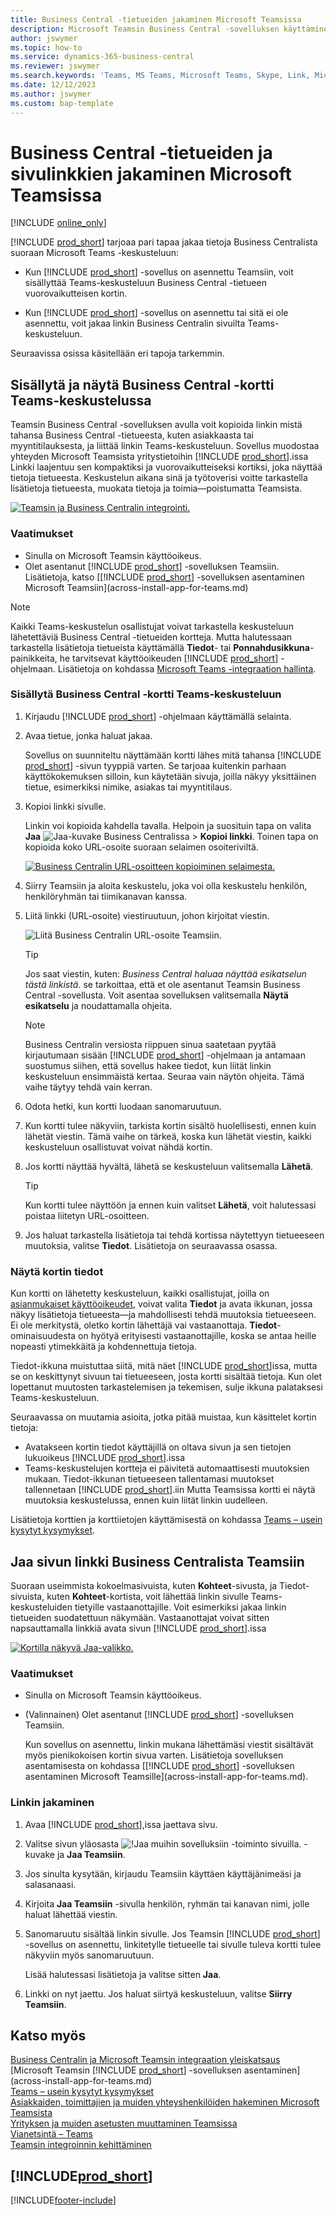 ```yaml
---
title: Business Central -tietueiden jakaminen Microsoft Teamsissa
description: Microsoft Teamsin Business Central -sovelluksen käyttäminen.
author: jswymer
ms.topic: how-to
ms.service: dynamics-365-business-central
ms.reviewer: jswymer
ms.search.keywords: 'Teams, MS Teams, Microsoft Teams, Skype, Link, Microsoft 365, collaborate, collaboration, teamwork, share records'
ms.date: 12/12/2023
ms.author: jswymer
ms.custom: bap-template
---
```


# <a name="sharing-business-central-records-and-page-links-in-microsoft-teams"></a>Business Central -tietueiden ja sivulinkkien jakaminen Microsoft Teamsissa

[!INCLUDE [online_only](includes/online_only.md)]

[!INCLUDE [prod_short](includes/prod_short.md)] tarjoaa pari tapaa jakaa tietoja Business Centralista suoraan Microsoft Teams -keskusteluun:

<!-- 
## <a name="overview"></a>Overview
In this article, you'll learn how to use the app to share [!INCLUDE [prod_short](includes/prod_short.md)] records, like a customer, sales order, or invoice, with coworkers in a Teams conversation.
The [!INCLUDE [prod_short](includes/prod_short.md)] app lets you:
[!INCLUDE [prod_short](includes/prod_short.md)] offers an app that connects Microsoft Teams to your business data in [!INCLUDE [prod_short](includes/prod_short.md)], so you can quickly share details across team members and respond faster to inquiries. In this article, you'll learn how to use the app to share [!INCLUDE [prod_short](includes/prod_short.md)] records, like a customer, sales order, or invoice, with coworkers in a Teams conversation.

-->
- Kun [!INCLUDE [prod_short](includes/prod_short.md)] -sovellus on asennettu Teamsiin, voit sisällyttää Teams-keskusteluun Business Central -tietueen vuorovaikutteisen kortin.

<!--   Copy a link from any Business Central record, like a customer or sales order, then paste the link into a Teams conversation. The app connects Microsoft Teams to your business data in [!INCLUDE [prod_short](includes/prod_short.md)]. It then expands the link into a compact, interactive card that displays information about the record. Once in the conversation, you and coworkers can view more details about the record, edit data, and take action&mdash;without leaving Teams.

  [![Teams integration with Business Central.](media/teams-intro-v3.png)](media/teams-intro-v3.png#lightbox)-->

- Kun [!INCLUDE [prod_short](includes/prod_short.md)] -sovellus on asennettu tai sitä ei ole asennettu, voit jakaa linkin Business Centralin sivuilta Teams-keskusteluun.

  <!-- ![!The Share menu displayed on a card.](media/teams-share-link.png "The Share menu displayed on a card.")-->

Seuraavissa osissa käsitellään eri tapoja tarkemmin.

## <a name="include-and-view-a-business-central-card-in-a-teams-conversation"></a>Sisällytä ja näytä Business Central -kortti Teams-keskustelussa

Teamsin Business Central -sovelluksen avulla voit kopioida linkin mistä tahansa Business Central -tietueesta, kuten asiakkaasta tai myyntitilauksesta, ja liittää linkin Teams-keskusteluun. Sovellus muodostaa yhteyden Microsoft Teamsista yritystietoihin [!INCLUDE [prod_short](includes/prod_short.md)]\.issa Linkki laajentuu sen kompaktiksi ja vuorovaikutteiseksi kortiksi, joka näyttää tietoja tietueesta. Keskustelun aikana sinä ja työtoverisi voitte tarkastella lisätietoja tietueesta, muokata tietoja ja toimia&mdash;poistumatta Teamsista.

[![Teamsin ja Business Centralin integrointi.](media/teams-intro-vBC20.png)](media/teams-intro-vBC20.png#lightbox)

### <a name="prerequisites"></a>Vaatimukset

- Sinulla on Microsoft Teamsin käyttöoikeus.
- Olet asentanut [!INCLUDE [prod_short](includes/prod_short.md)] -sovelluksen Teamsiin. Lisätietoja, katso [[!INCLUDE [prod_short](includes/prod_short.md)] -sovelluksen asentaminen Microsoft Teamsiin](across-install-app-for-teams.md)

> [!NOTE]
> Kaikki Teams-keskustelun osallistujat voivat tarkastella keskusteluun lähetettäviä Business Central -tietueiden kortteja. Mutta halutessaan tarkastella lisätietoja tietueista käyttämällä **Tiedot**- tai **Ponnahdusikkuna**-painikkeita, he tarvitsevat käyttöoikeuden [!INCLUDE [prod_short](includes/prod_short.md)] -ohjelmaan. Lisätietoja on kohdassa [Microsoft Teams -integraation hallinta](admin-teams-integration.md#minimum-requirements-1).

### <a name="include-a-business-central-card-in-a-teams-conversation"></a>Sisällytä Business Central -kortti Teams-keskusteluun

1. Kirjaudu [!INCLUDE [prod_short](includes/prod_short.md)] -ohjelmaan käyttämällä selainta.
2. Avaa tietue, jonka haluat jakaa.

    Sovellus on suunniteltu näyttämään kortti lähes mitä tahansa [!INCLUDE [prod_short](includes/prod_short.md)] -sivun tyyppiä varten. Se tarjoaa kuitenkin parhaan käyttökokemuksen silloin, kun käytetään sivuja, joilla näkyy yksittäinen tietue, esimerkiksi nimike, asiakas tai myyntitilaus.
3. Kopioi linkki sivulle.

    Linkin voi kopioida kahdella tavalla. Helpoin ja suosituin tapa on valita **Jaa** ![Jaa-kuvake Business Centralissa](media/share-icon.png) > **Kopioi linkki**. Toinen tapa on kopioida koko URL-osoite suoraan selaimen osoiteriviltä.

    [![Business Centralin URL-osoitteen kopioiminen selaimesta.](media/teams-copy-link.png)](media/teams-copy-link.png#lightbox)
4. Siirry Teamsiin ja aloita keskustelu, joka voi olla keskustelu henkilön, henkilöryhmän tai tiimikanavan kanssa.
5. Liitä linkki (URL-osoite) viestiruutuun, johon kirjoitat viestin.

    ![Liitä Business Centralin URL-osoite Teamsiin.](media/teams-paste-url-v2.png)

    > [!TIP]
    > Jos saat viestin, kuten: *Business Central haluaa näyttää esikatselun tästä linkistä.* se tarkoittaa, että et ole asentanut Teamsin Business Central -sovellusta. Voit asentaa sovelluksen valitsemalla **Näytä esikatselu** ja noudattamalla ohjeita.

    > [!NOTE]
    > Business Centralin versiosta riippuen sinua saatetaan pyytää kirjautumaan sisään [!INCLUDE [prod_short](includes/prod_short.md)] -ohjelmaan ja antamaan suostumus siihen, että sovellus hakee tiedot, kun liität linkin keskusteluun ensimmäistä kertaa. Seuraa vain näytön ohjeita. Tämä vaihe täytyy tehdä vain kerran.
6. Odota hetki, kun kortti luodaan sanomaruutuun.
7. Kun kortti tulee näkyviin, tarkista kortin sisältö huolellisesti, ennen kuin lähetät viestin. Tämä vaihe on tärkeä, koska kun lähetät viestin, kaikki keskusteluun osallistuvat voivat nähdä kortin.
8. Jos kortti näyttää hyvältä, lähetä se keskusteluun valitsemalla **Lähetä**.

    > [!TIP]
    > Kun kortti tulee näyttöön ja ennen kuin valitset **Lähetä**, voit halutessasi poistaa liitetyn URL-osoitteen.
9. Jos haluat tarkastella lisätietoja tai tehdä kortissa näytettyyn tietueeseen muutoksia, valitse **Tiedot**. Lisätietoja on seuraavassa osassa.

### <a name="view-card-details"></a>Näytä kortin tiedot

Kun kortti on lähetetty keskusteluun, kaikki osallistujat, joilla on [asianmukaiset käyttöoikeudet](admin-teams-integration.md#permissions), voivat valita **Tiedot** ja avata ikkunan, jossa näkyy lisätietoja tietueesta&mdash;ja mahdollisesti tehdä muutoksia tietueeseen. Ei ole merkitystä, oletko kortin lähettäjä vai vastaanottaja. **Tiedot**-ominaisuudesta on hyötyä erityisesti vastaanottajille, koska se antaa heille nopeasti ytimekkäitä ja kohdennettuja tietoja.

Tiedot-ikkuna muistuttaa siitä, mitä näet [!INCLUDE [prod_short](includes/prod_short.md)]issa, mutta se on keskittynyt sivuun tai tietueeseen, josta kortti sisältää tietoja. Kun olet lopettanut muutosten tarkastelemisen ja tekemisen, sulje ikkuna palataksesi Teams-keskusteluun.

Seuraavassa on muutamia asioita, jotka pitää muistaa, kun käsittelet kortin tietoja:

- Avatakseen kortin tiedot käyttäjillä on oltava sivun ja sen tietojen lukuoikeus [!INCLUDE [prod_short](includes/prod_short.md)]\.issa
- Teams-keskustelujen kortteja ei päivitetä automaattisesti muutoksien mukaan. Tiedot-ikkunan tietueeseen tallentamasi muutokset tallennetaan [!INCLUDE [prod_short](includes/prod_short.md)]\.iin Mutta Teamsissa kortti ei näytä muutoksia keskustelussa, ennen kuin liität linkin uudelleen.

Lisätietoja korttien ja korttiietojen käyttämisestä on kohdassa [Teams – usein kysytyt kysymykset](teams-faq.md).

## <a name="share-a-link-to-page-from-business-central-to-teams"></a><a name="share-link"></a>Jaa sivun linkki Business Centralista Teamsiin

Suoraan useimmista kokoelmasivuista, kuten **Kohteet**-sivusta, ja Tiedot-sivuista, kuten **Kohteet**-kortista, voit lähettää linkin sivulle Teams-keskusteluiden tietyille vastaanottajille. Voit esimerkiksi jakaa linkin tietueiden suodatettuun näkymään. Vastaanottajat voivat sitten napsauttamalla linkkiä avata sivun [!INCLUDE [prod_short](includes/prod_short.md)]\.issa

[![Kortilla näkyvä Jaa-valikko.](media/teams-share-link-v2.png "Kortilla näkyvä Jaa-valikko.")](media/teams-share-link-v2.png#lightbox)

### <a name="prerequisites-1"></a>Vaatimukset

- Sinulla on Microsoft Teamsin käyttöoikeus.
- (Valinnainen) Olet asentanut [!INCLUDE [prod_short](includes/prod_short.md)] -sovelluksen Teamsiin. 

  Kun sovellus on asennettu, linkin mukana lähettämäsi viestit sisältävät myös pienikokoisen kortin sivua varten. Lisätietoja sovelluksen asentamisesta on kohdassa [[!INCLUDE [prod_short](includes/prod_short.md)] -sovelluksen asentaminen Microsoft Teamsille](across-install-app-for-teams.md).

### <a name="share-a-link"></a>Linkin jakaminen

1. Avaa [!INCLUDE [prod_short](includes/prod_short.md)]\,issa jaettava sivu.
2. Valitse sivun yläosasta ![!Jaa muihin sovelluksiin -toiminto sivuilla.](media/share-icon.png) -kuvake ja **Jaa Teamsiin**.
3. Jos sinulta kysytään, kirjaudu Teamsiin käyttäen käyttäjänimeäsi ja salasanaasi.
4. Kirjoita **Jaa Teamsiin** -sivulla henkilön, ryhmän tai kanavan nimi, jolle haluat lähettää viestin.
5. Sanomaruutu sisältää linkin sivulle. Jos Teamsin [!INCLUDE [prod_short](includes/prod_short.md)] -sovellus on asennettu, linkitetylle tietueelle tai sivulle tuleva kortti tulee näkyviin myös sanomaruutuun.

   Lisää halutessasi lisätietoja ja valitse sitten **Jaa**.
6. Linkki on nyt jaettu. Jos haluat siirtyä keskusteluun, valitse **Siirry Teamsiin**.

## <a name="see-also"></a>Katso myös

[Business Centralin ja Microsoft Teamsin integraation yleiskatsaus](across-teams-overview.md)  
[Microsoft Teamsin [!INCLUDE [prod_short](includes/prod_short.md)] -sovelluksen asentaminen](across-install-app-for-teams.md)  
[Teams – usein kysytyt kysymykset](teams-faq.md)  
[Asiakkaiden, toimittajien ja muiden yhteyshenkilöiden hakeminen Microsoft Teamsista](across-search-contacts-teams.md)  
[Yrityksen ja muiden asetusten muuttaminen Teamsissa](across-teams-settings.md)  
[Vianetsintä – Teams](admin-teams-troubleshooting.md)  
[Teamsin integroinnin kehittäminen](/dynamics365/business-central/dev-itpro/developer/devenv-develop-for-teams)  

## [!INCLUDE[prod_short](includes/free_trial_md.md)]  

[!INCLUDE[footer-include](includes/footer-banner.md)]
